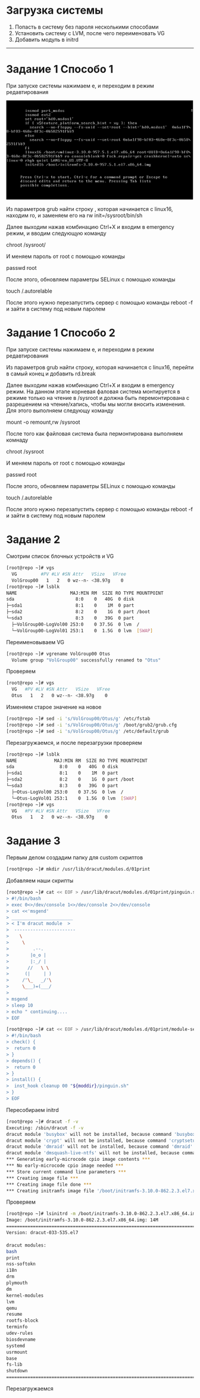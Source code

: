 # **Загрузка системы**
1. Попасть в систему без пароля несколькими способами
2. Установить систему с LVM, после чего переименовать VG
3. Добавить модуль в initrd

------------

# **Задание 1 Способо 1**

При запуске системы нажимаем e, и переходим в режим редавтирования

![alt text](https://github.com/ProVitSer/otus-Linux/blob/master/Homework-7/images/1.png)

Из параметров grub найти строку , которая начинается с linux16, находим ro, и заменяем его на rw init=/sysroot/bin/sh

Далее выходим нажав комбинацию Ctrl+X и входим в emergency режим, и вводим следующую команду

chroot /sysroot/

И меняем пароль от root с помощью команды 

passwd root

После этого, обновляем параметры SELinux  с помощью команды 

touch /.autorelable

После этого нужно перезапустить сервер с помощью команды reboot -f и зайти в систему под новым паролем



# **Задание 1 Способо 2**

При запуске системы нажимаем e, и переходим в режим редавтирования

Из параметров grub найти строку, которая начинается с linux16, перейти в самый конец и добавить rd.break

Далее выходим нажав комбинацию Ctrl+X и входим в emergency режим. На данном этапе корневая фаловая система монтируется в режиме только на чтение в /sysroot и должна быть перемонтирована с разрешением на чтение/хапись, чтобы мы могли вносить изменения. Для этого выполняем следующу команду

mount -o remount,rw /sysroot


После того как файловая система была пермонтирована выполняем комнаду 

chroot /sysroot

И меняем пароль от root с помощью команды 

passwd root

После этого, обновляем параметры SELinux  с помощью команды 

touch /.autorelable

После этого нужно перезапустить сервер с помощью команды reboot -f и зайти в систему под новым паролем


# **Задание 2**

Смотрим список блочных устройств и VG

```bash
[root@repo ~]# vgs
  VG         #PV #LV #SN Attr   VSize   VFree
  VolGroup00   1   2   0 wz--n- <38.97g    0 
[root@repo ~]# lsblk 
NAME                    MAJ:MIN RM  SIZE RO TYPE MOUNTPOINT
sda                       8:0    0   40G  0 disk 
├─sda1                    8:1    0    1M  0 part 
├─sda2                    8:2    0    1G  0 part /boot
└─sda3                    8:3    0   39G  0 part 
  ├─VolGroup00-LogVol00 253:0    0 37.5G  0 lvm  /
  └─VolGroup00-LogVol01 253:1    0  1.5G  0 lvm  [SWAP]
```

Переименовываем VG
```bash
[root@repo ~]# vgrename VolGroup00 Otus
  Volume group "VolGroup00" successfully renamed to "Otus"
```

Проверяем
```bash
[root@repo ~]# vgs
  VG   #PV #LV #SN Attr   VSize   VFree
  Otus   1   2   0 wz--n- <38.97g    0 
```

Изменяем старое значение на новое
```bash
[root@repo ~]# sed -i 's/VolGroup00/Otus/g' /etc/fstab 
[root@repo ~]# sed -i 's/VolGroup00/Otus/g' /boot/grub2/grub.cfg 
[root@repo ~]# sed -i 's/VolGroup00/Otus/g' /etc/default/grub 
```

Перезагружаемся, и после перезагрузки проверяем
```bash
[root@repo ~]# lsblk 
NAME              MAJ:MIN RM  SIZE RO TYPE MOUNTPOINT
sda                 8:0    0   40G  0 disk 
├─sda1              8:1    0    1M  0 part 
├─sda2              8:2    0    1G  0 part /boot
└─sda3              8:3    0   39G  0 part 
  ├─Otus-LogVol00 253:0    0 37.5G  0 lvm  /
  └─Otus-LogVol01 253:1    0  1.5G  0 lvm  [SWAP]
[root@repo ~]# vgs
  VG   #PV #LV #SN Attr   VSize   VFree
  Otus   1   2   0 wz--n- <38.97g    0 
```

# **Задание 3**

Первым делом создадим папку для custom скриптов
```bash
[root@repo ~]# mkdir /usr/lib/dracut/modules.d/01print
```

Добавляем наши скрипты
```bash
[root@repo ~]# cat << EOF > /usr/lib/dracut/modules.d/01print/pinguin.sh
> #!/bin/bash
> exec 0<>/dev/console 1<>/dev/console 2<>/dev/console
> cat <<'msgend' 
> _______________________
> < I'm dracut module  >
>  -----------------------
>    \
>     \
>         .--.
>        |o_o |
>        |:_/ |
>       //   \ \
>      (|     | )
>     /'\_   _/'\
>     \___)=(___/
> 
> msgend
> sleep 10
> echo " continuing.... 
> EOF
```
```bash
[root@repo ~]# cat << EOF > /usr/lib/dracut/modules.d/01print/module-setup.sh
> #!/bin/bash
> check() {
>  return 0
> }
> depends() {
>  return 0
> }
> install() {
>  inst_hook cleanup 00 "${moddir}/pinguin.sh"
> } 
> EOF
```

Пересобираем initrd
```bash
[root@repo ~]# dracut -f -v
Executing: /sbin/dracut -f -v
dracut module 'busybox' will not be installed, because command 'busybox' could not be found!
dracut module 'crypt' will not be installed, because command 'cryptsetup' could not be found!
dracut module 'dmraid' will not be installed, because command 'dmraid' could not be found!
dracut module 'dmsquash-live-ntfs' will not be installed, because command 'ntfs-3g' could not be found!
*** Generating early-microcode cpio image contents ***
*** No early-microcode cpio image needed ***
*** Store current command line parameters ***
*** Creating image file ***
*** Creating image file done ***
*** Creating initramfs image file '/boot/initramfs-3.10.0-862.2.3.el7.x86_64.img' done ***
```

Проверяем
```bash
[root@repo ~]# lsinitrd -m /boot/initramfs-3.10.0-862.2.3.el7.x86_64.img 
Image: /boot/initramfs-3.10.0-862.2.3.el7.x86_64.img: 14M
========================================================================
Version: dracut-033-535.el7

dracut modules:
bash
print
nss-softokn
i18n
drm
plymouth
dm
kernel-modules
lvm
qemu
resume
rootfs-block
terminfo
udev-rules
biosdevname
systemd
usrmount
base
fs-lib
shutdown
========================================================================
```

Перезагружаемся

